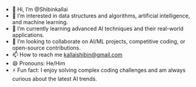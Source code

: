 - 👋 Hi, I’m @Shibinkallai
- 👀 I’m interested in data structures and algorithms, artificial intelligence, and machine learning. 
- 🌱 I’m currently learning advanced AI techniques and their real-world applications.
- 💞️ I’m looking to collaborate on AI/ML projects, competitive coding, or open-source contributions.
- 📫 How to reach me kallaishibin@gmail.com
- 😄 Pronouns: He/Him
- ⚡ Fun fact:  I enjoy solving complex coding challenges and am always curious about the latest AI trends.

<!---
Shibinkallai/Shibinkallai is a ✨ special ✨ repository because its `README.md` (this file) appears on your GitHub profile.
You can click the Preview link to take a look at your changes.
--->

